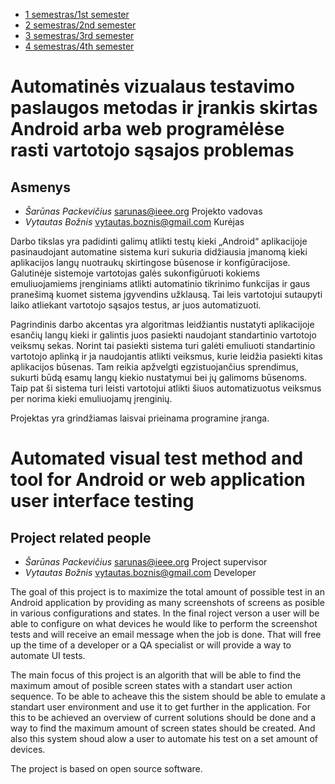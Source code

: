 - [1 semestras/1st semester](https://ovidijusstukas.github.io/LoRa-smart-lock/pirmas_semestras)
- [2 semestras/2nd semester](https://ovidijusstukas.github.io/LoRa-smart-lock/antras_semestras)
- [3 semestras/3rd semester](https://ovidijusstukas.github.io/LoRa-smart-lock/trecias_semestras)
- [4 semestras/4th semester](https://ovidijusstukas.github.io/LoRa-smart-lock/ketvirtas_semestras)

# Automatinės vizualaus testavimo paslaugos metodas ir įrankis skirtas Android arba web programėlėse rasti vartotojo sąsajos problemas

## Asmenys
 - *Šarūnas Packevičius* sarunas@ieee.org Projekto vadovas
 - *Vytautas Božnis* vytautas.boznis@gmail.com Kurėjas
        
Darbo tikslas yra padidinti galimų atlikti testų kieki „Android“ aplikacijoje pasinaudojant automatine sistema kuri sukuria didžiausia įmanomą kieki aplikacijos langų nuotraukų skirtingose būsenose ir konfigūracijose. Galutinėje sistemoje vartotojas galės sukonfigūruoti kokiems emuliuojamiems įrenginiams atlikti automatinio tikrinimo funkcijas ir gaus pranešimą kuomet sistema įgyvendins užklausą. Tai leis vartotojui sutaupyti laiko atliekant vartotojo sąsajos testus, ar juos automatizuoti.

Pagrindinis darbo akcentas yra algoritmas leidžiantis nustatyti aplikacijoje esančių langų kieki ir galintis juos pasiekti naudojant standartinio vartotojo veiksmų sekas. Norint tai pasiekti sistema turi galėti emuliuoti standartinio vartotojo aplinką ir ja naudojantis atlikti veiksmus, kurie leidžia pasiekti kitas aplikacijos būsenas. Tam reikia apžvelgti egzistuojančius sprendimus, sukurti būdą esamų langų kiekio nustatymui bei jų galimoms būsenoms. Taip pat ši sistema turi leisti vartotojui atlikti šiuos automatizuotus veiksmus per norima kieki emuliuojamų įrenginių.

Projektas yra grindžiamas laisvai prieinama programine įranga.

# Automated visual test method and tool for Android or web application user interface testing

## Project related people
 - *Šarūnas Packevičius* sarunas@ieee.org Project supervisor
 - *Vytautas Božnis* vytautas.boznis@gmail.com Developer

The goal of this project is to maximize the total amount of possible test in an Android application by providing as many screenshots of screens as posible in various configurations and states. In the final roject verson a user will be able to configure on what devices he would like to perform the screenshot tests and will receive an email message when the job is done. That will free up the time of a developer or a QA specialist or will provide a way to automate UI tests.

The main focus of this project is an algorith that will be able to find the maximum amout of posible screen states with a standart user action sequence. To be able to acheave this the sistem should be able to emulate a standart user environment and use it to get further in the application. For this to be achieved an overview of current solutions should be done and a way to find the maximum amount of screen states should be created. And also this system shoud alow a user to automate his test on a set amount of devices.

The project is based on open source software.
